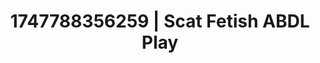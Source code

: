 ---
categories:
- Tan lines & lingerie
- BookTok after dark
- Latex & lace
- Voyeur fantasy
- Whispers of pleasure
image: /assets/images/1747788356259.jpg
layout: post
seo:
  description: Featured content with exclusive Scat Fetish, ABDL Play. HD images available.
  keywords: Scat Fetish, ABDL Play
  og_image: /assets/images/1747788356259.jpg
  schema_type: VisualArtwork
tags:
- ABDL Play
- '#1747788356259'
- Scat Fetish
title: 1747788356259 | Scat Fetish ABDL Play
---